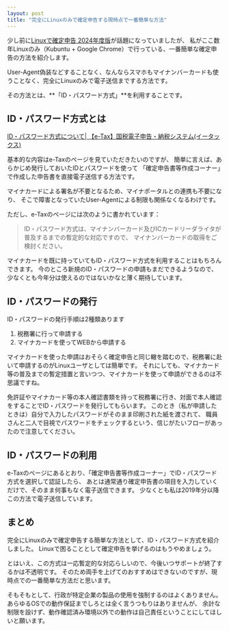 ```yaml
---
layout: post
title: "完全にLinuxのみで確定申告する現時点で一番簡単な方法"
---
```


少し前に[Linuxで確定申告 2024年度版](https://qiita.com/nanbuwks/items/3ceb0b3f8e15a8aa3dbf)が話題になっていましたが、
私がここ数年Linuxのみ（Kubuntu + Google Chrome）で行っている、一番簡単な確定申告の方法を紹介します。

User-Agent偽装などすることなく、なんならスマホもマイナンバーカードも使うことなく、完全にLinuxのみで電子送信までする方法です。

その方法とは、**「ID・パスワード方式」**を利用することです。


## ID・パスワード方式とは

[ID・パスワード方式について\| 【e-Tax】国税電子申告・納税システム(イータックス)](https://www.e-tax.nta.go.jp/kojin/idpw.htm)

基本的な内容はe-Taxのページを見ていただきたいのですが、
簡単に言えば、あらかじめ発行しておいたIDとパスワードを使って
「確定申告書等作成コーナー」で作成した申告書を直接電子送信する方法です。

マイナカードによる署名が不要となるため、マイナポータルとの連携も不要になり、
そこで障害となっていたUser-Agentによる制限も関係なくなるわけです。

ただし、e-Taxのページには次のように書かれています：

> ID・パスワード方式は、マイナンバーカード及びICカードリーダライタが普及するまでの暫定的な対応ですので、 マイナンバーカードの取得をご検討ください。

マイナカードを既に持っていてもID・パスワード方式を利用することはもちろんできます。
今のところ新規のID・パスワードの申請もまだできるようなので、少なくとも今年分は使えるのではないかなと薄く期待しています。

## ID・パスワードの発行

ID・パスワードの発行手順は2種類あります

1. 税務署に行って申請する
2. マイナカードを使ってWEBから申請する

マイナカードを使った申請はおそらく確定申告と同じ轍を踏むので、税務署に赴いて申請するのがLinuxユーザとしては簡単です。
それにしても、マイナカード等の普及までの暫定措置と言いつつ、マイナカードを使って申請ができるのは不思議ですね。

免許証やマイナカード等の本人確認書類を持って税務署に行き、対面で本人確認をすることでID・パスワードを発行してもらいます。
このとき（私が申請したときは）自分で入力したパスワードがそのまま印刷された紙を渡されて、
職員さんと二人で目視でパスワードをチェックするという、信じがたいフローがあったので注意してください。


## ID・パスワードの利用

e-Taxのページにあるとおり、「確定申告書等作成コーナー」でID・パスワード方式を選択して認証したら、
あとは通常通り確定申告書の項目を入力していくだけで、そのまま何事もなく電子送信できます。
少なくとも私は2019年分以降この方法で電子送信しています。

## まとめ

完全にLinuxのみで確定申告する簡単な方法として、ID・パスワード方式を紹介しました。
Linuxで困ることとして確定申告を挙げるのはもうやめましょう。

とはいえ、この方式は一応暫定的な対応らしいので、今後いつサポートが終了するかは不透明です。
そのため両手を上げてのおすすめはできないのですが、現時点での一番簡単な方法だと思います。

そもそもとして、行政が特定企業の製品の使用を強制するのはよくありません。
あらゆるOSでの動作保証までしろとは全く言うつもりはありませんが、
余計な制限を設けず、動作確認済み環境以外での動作は自己責任ということにしてほしいと願います。
